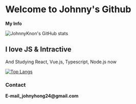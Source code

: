 <h1>Welcome to Johnny's Github</h1>
<strong>My Info</strong>

![JohnnyKnon's GitHub stats](https://github-readme-stats.vercel.app/api?username=JohnnyKnon&show_icons=true&theme=solarized-light)<br/>
<h2>I love JS & Intractive</h2>
<p>And  Studying React, Vue.js, Typescript, Node.js now</p>

[![Top Langs](https://github-readme-stats.vercel.app/api/top-langs/?username=JohnnyKnon&layout=compact&theme=solarized-light&langs_count=10)](https://github.com/anuraghazra/github-readme-stats)

<h3>Contact</h3>
<b>E-mail_johnyhong24@gmail.com</b>
